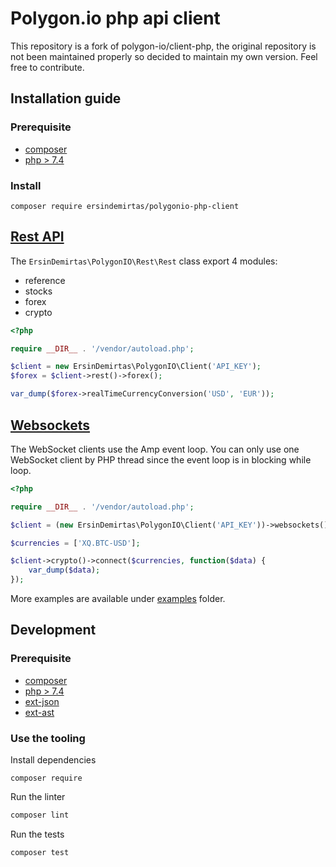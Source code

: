 # Polygon.io php api client
This repository is a fork of polygon-io/client-php, the original repository is not been maintained properly so decided to maintain my own version. Feel free to contribute. 

## Installation guide

### Prerequisite

- [composer](https://getcomposer.org/)
- [php > 7.4](https://www.php.net/)

### Install

``` 
composer require ersindemirtas/polygonio-php-client
```

## [Rest API](https://polygon.io/docs/#getting-started)

The `ErsinDemirtas\PolygonIO\Rest\Rest` class export 4 modules:

- reference
- stocks
- forex
- crypto

```php
<?php

require __DIR__ . '/vendor/autoload.php';

$client = new ErsinDemirtas\PolygonIO\Client('API_KEY');
$forex = $client->rest()->forex();

var_dump($forex->realTimeCurrencyConversion('USD', 'EUR'));
```

## [Websockets](https://polygon.io/sockets)

The WebSocket clients use the Amp event loop. You can only use one WebSocket client by PHP thread since the event loop is in blocking while loop.

```php
<?php

require __DIR__ . '/vendor/autoload.php';

$client = (new ErsinDemirtas\PolygonIO\Client('API_KEY'))->websockets();

$currencies = ['XQ.BTC-USD'];

$client->crypto()->connect($currencies, function($data) {
    var_dump($data);
});

```

More examples are available under [examples](examples) folder.

## Development

### Prerequisite

- [composer](https://getcomposer.org/)
- [php > 7.4](https://www.php.net/)
- [ext-json](https://www.php.net/manual/en/json.installation.php)
- [ext-ast](https://github.com/nikic/php-ast#installation)

### Use the tooling

Install dependencies
```
composer require
```

Run the linter
```bash
composer lint
```

Run the tests
```
composer test
```
